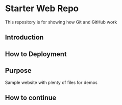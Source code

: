# Starter Web Repo

This repository is for showing how Git and GitHub work

## Introduction

## How to Deployment


## Purpose

Sample website with plenty of files for demos

## How to continue
